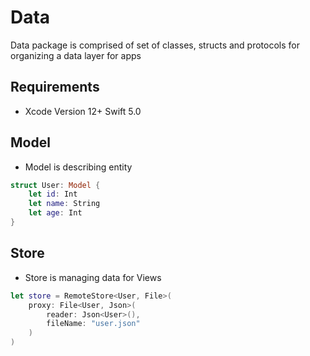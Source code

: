 # Data

Data package is comprised of set of classes, structs and protocols for organizing a data layer for apps

## Requirements

* Xcode Version 12+ Swift 5.0

## Model
* Model is describing entity
```Swift 
struct User: Model {    
    let id: Int    
    let name: String
    let age: Int
}
```

## Store
* Store is managing data for Views
```Swift 
let store = RemoteStore<User, File>(
    proxy: File<User, Json>(
        reader: Json<User>(),
        fileName: "user.json"
    )
)
